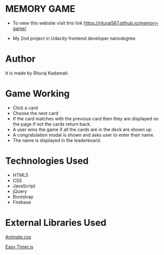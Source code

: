 # MEMORY GAME 

- To view this website visit this link https://rituraj567.github.io/memory-game/

- My 2nd project in Udacity frontend developer nanodegree.

Author
=========
 It is made by Rituraj Kadamati

 Game Working
 ===========

 - Click a card 
 - Choose the next card
 - If the card matches with the previous card then they are displayed on the page if not the cards return back.
 - A user wins the game if all the cards are in the deck are shown up
 - A congratulation modal is shown and asks user to enter their name.
 - The name is displayed in the leaderboard.

 Technologies Used
 =============

 - HTML5
 - CSS
 - JavaScript
 - jQuery
 - Bootstrap
 - Firebase
 
 External Libraries Used
 ===============

 [Animate.css](https://daneden.github.io/animate.css/)

 [Easy Timer.js](https://albert-gonzalez.github.io/easytimer.js/)